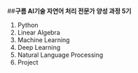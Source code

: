 ##**구름 AI기술 자연어 처리 전문가 양성 과정 5기**
1. Python
2. Linear Algebra
3. Machine Learning
4. Deep Learning
5. Natural Language Processing
6. Project
